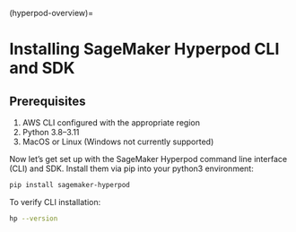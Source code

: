 (hyperpod-overview)=
# Installing SageMaker Hyperpod CLI and SDK

## Prerequisites

1. AWS CLI configured with the appropriate region
2. Python 3.8–3.11
3. MacOS or Linux (Windows not currently supported)  

Now let’s get set up with the SageMaker Hyperpod command line interface (CLI) and SDK. Install them via pip into your python3 environment:

```bash
pip install sagemaker-hyperpod
```
To verify CLI installation:
```bash
hp --version
```